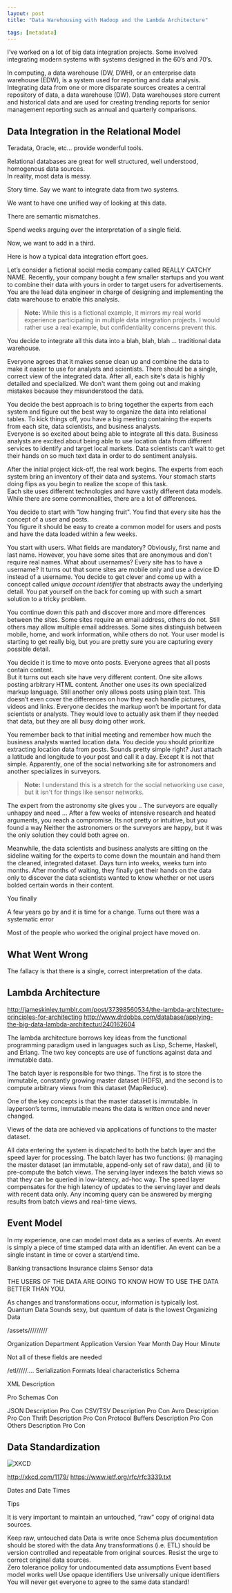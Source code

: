 ```yaml
---
layout: post
title: "Data Warehousing with Hadoop and the Lambda Architecture"

tags: [metadata]
---
```


I’ve worked on a lot of big data integration projects.  Some involved integrating modern systems with systems 
designed in the 60’s and 70’s.  

In computing, a data warehouse (DW, DWH), or an enterprise data warehouse (EDW), is a system used for reporting 
and data analysis. Integrating data from one or more disparate sources creates a central repository of data, a 
data warehouse (DW). Data warehouses store current and historical data and are used for creating trending 
reports for senior management reporting such as annual and quarterly comparisons.

## Data Integration in the Relational Model

Teradata, Oracle, etc… provide wonderful tools.  

Relational databases are great for well structured, well understood, homogenous data sources.  
In reality, most data is messy.  

Story time.  Say we want to integrate data from two systems.  

We want to have one unified way of looking at this data.  

There are semantic mismatches.  

Spend weeks arguing over the interpretation of a single field.  

Now, we want to add in a third.  

Here is how a typical data integration effort goes.  

Let’s consider a fictional social media company called REALLY CATCHY NAME.  Recently, your company bought a few 
smaller startups and you want to combine their data with yours in order to target users for advertisements.  
You are the lead data engineer in charge of designing and implementing the data warehouse to enable this analysis.

> **Note:** While this is a fictional example, it mirrors my real world experience participating in multiple data 
integration projects.  I would rather use a real example, but confidentiality concerns prevent this.  

You decide to integrate all this data into a blah, blah, blah … traditional data warehouse. 

Everyone agrees that it makes sense clean up and combine the data to make it easier to
use for analysts and scientists.  There should be a single, correct view of the 
integrated data.  After all, each site's data is highly detailed and specialized.  We don't want them
going out and making mistakes because they misunderstood the data.  
 
You decide the best approach is to bring together the experts from each system and figure out the 
best way to organize the data into relational tables. 
To kick things off, you have a big meeting containing the experts from each site, data scientists, and business analysts.  
Everyone is so excited about being able to integrate all this data.  Business analysts are excited about being 
able to use location data from different services to identify and target local markets.  Data scientists can’t 
wait to get their hands on so much text data in order to do sentiment analysis.  

After the initial project kick-off, the real work begins.  The experts from each system bring an inventory of 
their data and systems.  Your stomach starts doing flips as you begin to realize the scope of this task.  
Each site uses different technologies and have vastly different data models.  While there are some commonalities,
there are a lot of differences.  

You decide to start with "low hanging fruit".  You find that every site has the concept of a user and posts.  
You figure it should be easy to create a common model for users and posts and have the data loaded within a few 
weeks.  

You start with users.  What fields are mandatory?  Obviously, first name and last name.  However, you have some sites
that are anonymous and don't require real names.  What about usernames?  Every site has to have a username? It 
turns out that some sites are mobile only and use a device ID instead of a username.  You decide to get clever and 
come up with a concept called *unique account identifier* that abstracts away the underlying detail.  You pat yourself
on the back for coming up with such a smart solution to a tricky problem.  

You continue down this path and discover more and more differences between the sites.  Some sites require an 
email address, others do not.  Still others may allow multiple email addresses.  Some sites distinguish between mobile,
home, and work information, while others do not.  Your user model is starting to get really big, but you are pretty
sure you are capturing every possible detail.  

You decide it is time to move onto posts. Everyone agrees that all posts contain content.  
But it turns out each site have very different content. 
One site allows posting arbitrary HTML content. Another one uses its own specialized markup language. 
Still another only allows posts using plain text. This doesn’t even cover the differences on how they each 
handle pictures, videos and links.  Everyone decides the markup won’t be important for data scientists or 
analysts. They would love to actually ask them if they needed that data, but they are all busy doing other work.  

You remember back to that initial meeting and remember how much the business analysts wanted location data.  You 
decide you should prioritize extracting location data from posts.  Sounds pretty simple right?  Just attach a 
latitude and longitude to your post and call it a day.  Except it is not that simple.  Apparently, one of the
social networking site for astronomers and another specializes in surveyors. 

> **Note:** I understand this is a stretch for the social networking use case, but it isn't for things like sensor 
networks.  

The expert from the astronomy site gives you .. The surveyors are equally unhappy and need ... After a few weeks
of intensive research and heated arguments, you reach a compromise.  Its not pretty or intuitive, but you
found a way Neither the astronomers or the surveyors are
happy, but it was the only solution they could both agree on.  

Meanwhile, the data scientists and business analysts are sitting on the sideline waiting for the experts 
to come down the mountain and hand them the cleaned, integrated dataset.  Days turn into weeks, weeks turn into 
months.  After months of waiting, they finally get their hands on the data only to discover the data scientists 
wanted to know whether or not users bolded certain words in their content.  

You finally 

A few years go by and it is time for a change. Turns out there was a systematic error

Most of the people who worked the original project have moved on.  

## What Went Wrong

The fallacy is that there is a single, correct interpretation of the data.  

## Lambda Architecture

http://jameskinley.tumblr.com/post/37398560534/the-lambda-architecture-principles-for-architecting
http://www.drdobbs.com/database/applying-the-big-data-lambda-architectur/240162604

The lambda architecture borrows key ideas from the functional programming paradigm used in languages such as 
Lisp, Scheme, Haskell, and Erlang. The two key concepts are use of functions against data and immutable data.  

The batch layer is responsible for two things. The first is to store the immutable, constantly growing master 
dataset (HDFS), and the second is to compute arbitrary views from this dataset (MapReduce).

One of the key concepts is that the master dataset is immutable.  In layperson’s terms, immutable means 
the data is written once and never changed. 

Views of the data are achieved via applications of functions to the master dataset.  

All data entering the system is dispatched to both the batch layer and the speed layer for processing.
The batch layer has two functions: (i) managing the master dataset (an immutable, append-only set of raw data), 
and (ii) to pre-compute the batch views.
The serving layer indexes the batch views so that they can be queried in low-latency, ad-hoc way. 
The speed layer compensates for the high latency of updates to the serving layer and deals with recent data only.
Any incoming query can be answered by merging results from batch views and real-time views.

## Event Model

In my experience, one can model most data as a series of events.  An event is simply a piece of time stamped 
data with an identifier.  An event can be a single instant in time or cover a start/end time. 

Banking transactions
Insurance claims
Sensor data


THE USERS OF THE DATA ARE GOING TO KNOW HOW TO USE THE DATA BETTER THAN YOU. 

As changes and transformations occur, information is typically lost.  
Quantum Data
Sounds sexy, but quantum of data is the lowest 
Organizing Data

/assets/<organization>/<department>/<application>/<version>/<year>/<month>/<day>/<hour>/<minute>

Organization
Department
Application
Version
Year
Month
Day
Hour
Minute

Not all of these fields are needed 

/etl/<organization>/<department>/<application>/<version>/….
Serialization Formats
Ideal characteristics
Schema

XML
Description

Pro
Schemas
Con

JSON
Description
Pro
Con
CSV/TSV
Description 
Pro
Con
Avro
Description
Pro
Con
Thrift
Description
Pro
Con
Protocol Buffers
Description
Pro
Con
Others
Description
Pro
Con

## Data Standardization

![XKCD](http://imgs.xkcd.com/comics/iso_8601.png)

http://xkcd.com/1179/
https://www.ietf.org/rfc/rfc3339.txt

Dates and Date Times

Tips

It is very important to maintain an untouched, “raw” copy of original data sources. 

Keep raw, untouched data 
Data is write once
Schema plus documentation should be stored with the data
Any transformations (i.e. ETL) should be version controlled and repeatable from original sources. 
Resist the urge to correct original data sources.  
Zero tolerance policy for undocumented data assumptions
Event based model works well
Use opaque identifiers
Use universally unique identifiers
You will never get everyone to agree to the same data standard! 



